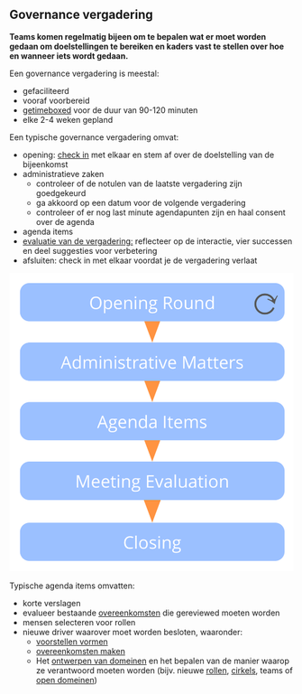 ## Governance vergadering

<summary>
<strong>Teams komen regelmatig bijeen om te bepalen wat er moet worden gedaan om doelstellingen te bereiken en kaders vast te stellen over hoe en wanneer iets wordt gedaan.</strong>
</summary>

Een governance vergadering is meestal:

- gefaciliteerd 
- vooraf voorbereid 
- [getimeboxed](section:timebox-activities) voor de duur van 90-120 minuten
- elke 2-4 weken gepland

Een typische governance vergadering omvat:

- opening: [check in](section:check-in) met elkaar en stem af over de doelstelling van de bijeenkomst
- administratieve zaken 
    - controleer of de notulen van de laatste vergadering zijn goedgekeurd
    - ga akkoord op een datum voor de volgende vergadering
    - controleer of er nog last minute agendapunten zijn en haal consent over de agenda
- agenda items 
- [evaluatie van de vergadering:](section:evaluate-meetings) reflecteer op de interactie, vier successen en deel suggesties voor verbetering
- afsluiten: check in met elkaar voordat je de vergadering verlaat

![Fases van een governance vergadering](img/meetings/governance-meeting.png)

Typische agenda items omvatten:

- korte verslagen 
- evalueer bestaande [overeenkomsten](glossary:agreement) die gereviewed moeten worden
- mensen selecteren voor rollen 
- nieuwe driver waarover moet worden besloten, waaronder: 
    - [voorstellen vormen](section:co-create-proposals)
    - [overeenkomsten maken](section:consent-decision-making)
    - Het [ontwerpen van domeinen](section:clarify-domains) en het bepalen van de manier waarop ze verantwoord moeten worden (bijv. nieuwe [rollen](section:role), [cirkels](section:circle), teams of [open domeinen](section:open-domain))
